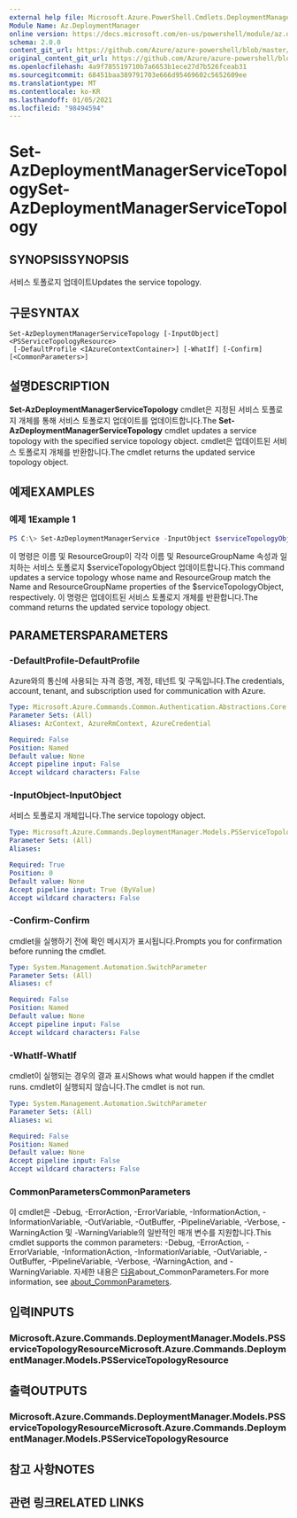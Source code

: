 ```yaml
---
external help file: Microsoft.Azure.PowerShell.Cmdlets.DeploymentManager.dll-Help.xml
Module Name: Az.DeploymentManager
online version: https://docs.microsoft.com/en-us/powershell/module/az.deploymentmanager/set-azdeploymentmanagerservicetopology
schema: 2.0.0
content_git_url: https://github.com/Azure/azure-powershell/blob/master/src/DeploymentManager/DeploymentManager/help/Set-AzDeploymentManagerServiceTopology.md
original_content_git_url: https://github.com/Azure/azure-powershell/blob/master/src/DeploymentManager/DeploymentManager/help/Set-AzDeploymentManagerServiceTopology.md
ms.openlocfilehash: 4a9f785519710b7a6653b1ece27d7b526fceab31
ms.sourcegitcommit: 68451baa389791703e666d95469602c5652609ee
ms.translationtype: MT
ms.contentlocale: ko-KR
ms.lasthandoff: 01/05/2021
ms.locfileid: "98494594"
---
```

# <span data-ttu-id="a3ba9-101">Set-AzDeploymentManagerServiceTopology</span><span class="sxs-lookup"><span data-stu-id="a3ba9-101">Set-AzDeploymentManagerServiceTopology</span></span>

## <span data-ttu-id="a3ba9-102">SYNOPSIS</span><span class="sxs-lookup"><span data-stu-id="a3ba9-102">SYNOPSIS</span></span>
<span data-ttu-id="a3ba9-103">서비스 토폴로지 업데이트</span><span class="sxs-lookup"><span data-stu-id="a3ba9-103">Updates the service topology.</span></span>

## <span data-ttu-id="a3ba9-104">구문</span><span class="sxs-lookup"><span data-stu-id="a3ba9-104">SYNTAX</span></span>

```
Set-AzDeploymentManagerServiceTopology [-InputObject] <PSServiceTopologyResource>
 [-DefaultProfile <IAzureContextContainer>] [-WhatIf] [-Confirm] [<CommonParameters>]
```

## <span data-ttu-id="a3ba9-105">설명</span><span class="sxs-lookup"><span data-stu-id="a3ba9-105">DESCRIPTION</span></span>
<span data-ttu-id="a3ba9-106">**Set-AzDeploymentManagerServiceTopology** cmdlet은 지정된 서비스 토폴로지 개체를 통해 서비스 토폴로지 업데이트를 업데이트합니다.</span><span class="sxs-lookup"><span data-stu-id="a3ba9-106">The **Set-AzDeploymentManagerServiceTopology** cmdlet updates a service topology with the specified service topology object.</span></span>
<span data-ttu-id="a3ba9-107">cmdlet은 업데이트된 서비스 토폴로지 개체를 반환합니다.</span><span class="sxs-lookup"><span data-stu-id="a3ba9-107">The cmdlet returns the updated service topology object.</span></span>

## <span data-ttu-id="a3ba9-108">예제</span><span class="sxs-lookup"><span data-stu-id="a3ba9-108">EXAMPLES</span></span>

### <span data-ttu-id="a3ba9-109">예제 1</span><span class="sxs-lookup"><span data-stu-id="a3ba9-109">Example 1</span></span>
```powershell
PS C:\> Set-AzDeploymentManagerService -InputObject $serviceTopologyObject
```

<span data-ttu-id="a3ba9-110">이 명령은 이름 및 ResourceGroup이 각각 이름 및 ResourceGroupName 속성과 일치하는 서비스 토폴로지 $serviceTopologyObject 업데이트합니다.</span><span class="sxs-lookup"><span data-stu-id="a3ba9-110">This command updates a service topology whose name and ResourceGroup match the Name and ResourceGroupName properties of the $serviceTopologyObject, respectively.</span></span>
<span data-ttu-id="a3ba9-111">이 명령은 업데이트된 서비스 토폴로지 개체를 반환합니다.</span><span class="sxs-lookup"><span data-stu-id="a3ba9-111">The command returns the updated service topology object.</span></span>

## <span data-ttu-id="a3ba9-112">PARAMETERS</span><span class="sxs-lookup"><span data-stu-id="a3ba9-112">PARAMETERS</span></span>

### <span data-ttu-id="a3ba9-113">-DefaultProfile</span><span class="sxs-lookup"><span data-stu-id="a3ba9-113">-DefaultProfile</span></span>
<span data-ttu-id="a3ba9-114">Azure와의 통신에 사용되는 자격 증명, 계정, 테넌트 및 구독입니다.</span><span class="sxs-lookup"><span data-stu-id="a3ba9-114">The credentials, account, tenant, and subscription used for communication with Azure.</span></span>

```yaml
Type: Microsoft.Azure.Commands.Common.Authentication.Abstractions.Core.IAzureContextContainer
Parameter Sets: (All)
Aliases: AzContext, AzureRmContext, AzureCredential

Required: False
Position: Named
Default value: None
Accept pipeline input: False
Accept wildcard characters: False
```

### <span data-ttu-id="a3ba9-115">-InputObject</span><span class="sxs-lookup"><span data-stu-id="a3ba9-115">-InputObject</span></span>
<span data-ttu-id="a3ba9-116">서비스 토폴로지 개체입니다.</span><span class="sxs-lookup"><span data-stu-id="a3ba9-116">The service topology object.</span></span>

```yaml
Type: Microsoft.Azure.Commands.DeploymentManager.Models.PSServiceTopologyResource
Parameter Sets: (All)
Aliases:

Required: True
Position: 0
Default value: None
Accept pipeline input: True (ByValue)
Accept wildcard characters: False
```

### <span data-ttu-id="a3ba9-117">-Confirm</span><span class="sxs-lookup"><span data-stu-id="a3ba9-117">-Confirm</span></span>
<span data-ttu-id="a3ba9-118">cmdlet을 실행하기 전에 확인 메시지가 표시됩니다.</span><span class="sxs-lookup"><span data-stu-id="a3ba9-118">Prompts you for confirmation before running the cmdlet.</span></span>

```yaml
Type: System.Management.Automation.SwitchParameter
Parameter Sets: (All)
Aliases: cf

Required: False
Position: Named
Default value: None
Accept pipeline input: False
Accept wildcard characters: False
```

### <span data-ttu-id="a3ba9-119">-WhatIf</span><span class="sxs-lookup"><span data-stu-id="a3ba9-119">-WhatIf</span></span>
<span data-ttu-id="a3ba9-120">cmdlet이 실행되는 경우의 결과 표시</span><span class="sxs-lookup"><span data-stu-id="a3ba9-120">Shows what would happen if the cmdlet runs.</span></span>
<span data-ttu-id="a3ba9-121">cmdlet이 실행되지 않습니다.</span><span class="sxs-lookup"><span data-stu-id="a3ba9-121">The cmdlet is not run.</span></span>

```yaml
Type: System.Management.Automation.SwitchParameter
Parameter Sets: (All)
Aliases: wi

Required: False
Position: Named
Default value: None
Accept pipeline input: False
Accept wildcard characters: False
```

### <span data-ttu-id="a3ba9-122">CommonParameters</span><span class="sxs-lookup"><span data-stu-id="a3ba9-122">CommonParameters</span></span>
<span data-ttu-id="a3ba9-123">이 cmdlet은 -Debug, -ErrorAction, -ErrorVariable, -InformationAction, -InformationVariable, -OutVariable, -OutBuffer, -PipelineVariable, -Verbose, -WarningAction 및 -WarningVariable의 일반적인 매개 변수를 지원합니다.</span><span class="sxs-lookup"><span data-stu-id="a3ba9-123">This cmdlet supports the common parameters: -Debug, -ErrorAction, -ErrorVariable, -InformationAction, -InformationVariable, -OutVariable, -OutBuffer, -PipelineVariable, -Verbose, -WarningAction, and -WarningVariable.</span></span> <span data-ttu-id="a3ba9-124">자세한 내용은 [다음](http://go.microsoft.com/fwlink/?LinkID=113216)about_CommonParameters.</span><span class="sxs-lookup"><span data-stu-id="a3ba9-124">For more information, see [about_CommonParameters](http://go.microsoft.com/fwlink/?LinkID=113216).</span></span>

## <span data-ttu-id="a3ba9-125">입력</span><span class="sxs-lookup"><span data-stu-id="a3ba9-125">INPUTS</span></span>

### <span data-ttu-id="a3ba9-126">Microsoft.Azure.Commands.DeploymentManager.Models.PSServiceTopologyResource</span><span class="sxs-lookup"><span data-stu-id="a3ba9-126">Microsoft.Azure.Commands.DeploymentManager.Models.PSServiceTopologyResource</span></span>

## <span data-ttu-id="a3ba9-127">출력</span><span class="sxs-lookup"><span data-stu-id="a3ba9-127">OUTPUTS</span></span>

### <span data-ttu-id="a3ba9-128">Microsoft.Azure.Commands.DeploymentManager.Models.PSServiceTopologyResource</span><span class="sxs-lookup"><span data-stu-id="a3ba9-128">Microsoft.Azure.Commands.DeploymentManager.Models.PSServiceTopologyResource</span></span>

## <span data-ttu-id="a3ba9-129">참고 사항</span><span class="sxs-lookup"><span data-stu-id="a3ba9-129">NOTES</span></span>

## <span data-ttu-id="a3ba9-130">관련 링크</span><span class="sxs-lookup"><span data-stu-id="a3ba9-130">RELATED LINKS</span></span>
